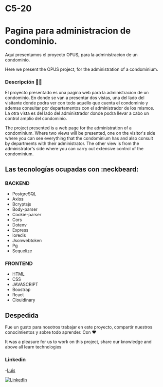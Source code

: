 # C5-20
# Pagina para administracion de condominio.
Aquí presentamos el proyecto OPUS, para la administracion de un condominio. 

Here we present the OPUS project, for the administration of a condominium.

### Descripción :technologist:

El proyecto presentado es una pagina web para la administracion de un condominio. En donde se van a presentar dos vistas, una del lado del visitante donde podra ver con todo aquello que cuenta el condominio y ademas consultar por departamentos con el administrador de los mismos. La otra vista es del lado del administrador donde podra llevar a cabo un control amplio del condominio.

The project presented is a web page for the administration of a condominium. Where two views will be presented, one on the visitor's side where you can see everything that the condominium has and also consult by departments with their administrator. The other view is from the administrator's side where you can carry out extensive control of the condominium.

## Las tecnologías ocupadas con :neckbeard:

### BACKEND

- PostgreSQL
- Axios
- Bcryptsjs
- Body-parser
- Cookie-parser
- Cors
- Dotenv
- Express
- Ioredis
- Jsonwebtoken
- Pg
- Sequelize

### FRONTEND

- HTML
- CSS
- JAVASCRIPT
- Boostrap
- React
- Clouidinary 


## Despedida

Fue un gusto para nosotros trabajar en este proyecto, compartir nuestros conocimientos y sobre todo aprender. Con :heart: 

It was a pleasure for us to work on this project, share our knowledge and above all learn technologies

### Linkedin 
-[Luis](https://www.linkedin.com/in/luis-stoller-0ab08a226/)

[![LinkedIn](https://img.shields.io/badge/LinkedIn-Marcos_Weis-2a9d8f?style=for-the-badge&logo=linkedin&logoColor=white&labelColor=101010)](https://www.linkedin.com/in/marcos-weis-53702122a)






